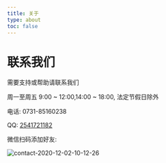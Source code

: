 ```yaml
---
title: 关于
type: about
toc: false
---
```


# 联系我们

需要支持或帮助请联系我们

周一至周五  9:00 ~ 12:00,14:00 ~ 18:00, 法定节假日除外

电话: 0731-85160238

QQ: [2541721182](http://wpa.qq.com/msgrd?v=3&uin=2541721182&site=qq&menu=yes)

微信扫码添加好友:

![contact-2020-12-02-10-12-26](https://cdn.jsdelivr.net/gh/virain/picture@main/img/contact-2020-12-02-10-12-26.png)
